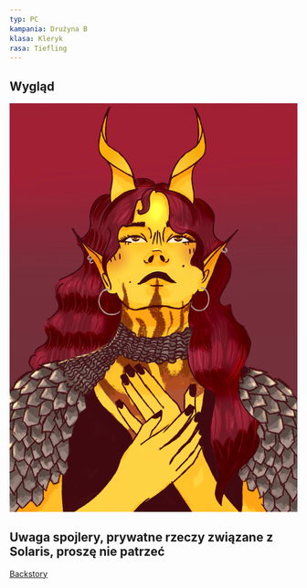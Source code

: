 ```yaml
---
typ: PC
kampania: Drużyna B
klasa: Kleryk
rasa: Tiefling
---
```


## Wygląd
![solaris.jpg](../media/solaris.jpg)
## Uwaga spojlery, prywatne rzeczy związane z Solaris, proszę nie patrzeć

[Backstory](../SOLARIS/Backstory.md#)